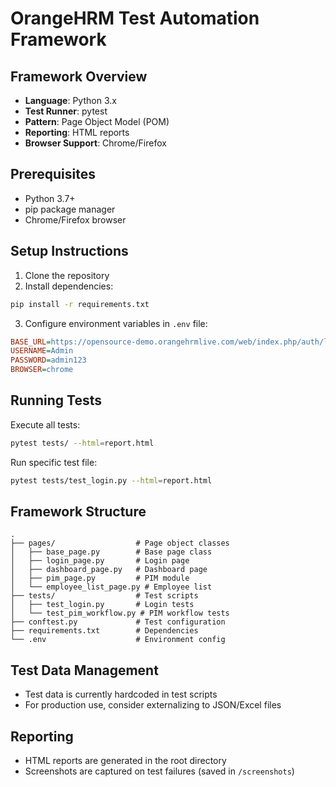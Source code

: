 # OrangeHRM Test Automation Framework

## Framework Overview
- **Language**: Python 3.x
- **Test Runner**: pytest
- **Pattern**: Page Object Model (POM)
- **Reporting**: HTML reports
- **Browser Support**: Chrome/Firefox

## Prerequisites
- Python 3.7+
- pip package manager
- Chrome/Firefox browser

## Setup Instructions
1. Clone the repository
2. Install dependencies:
```bash
pip install -r requirements.txt
```

3. Configure environment variables in `.env` file:
```ini
BASE_URL=https://opensource-demo.orangehrmlive.com/web/index.php/auth/login
USERNAME=Admin
PASSWORD=admin123
BROWSER=chrome
```

## Running Tests
Execute all tests:
```bash
pytest tests/ --html=report.html
```

Run specific test file:
```bash
pytest tests/test_login.py --html=report.html
```

## Framework Structure
```
.
├── pages/                  # Page object classes
│   ├── base_page.py        # Base page class
│   ├── login_page.py       # Login page
│   ├── dashboard_page.py   # Dashboard page
│   ├── pim_page.py         # PIM module
│   └── employee_list_page.py # Employee list
├── tests/                  # Test scripts
│   ├── test_login.py       # Login tests
│   └── test_pim_workflow.py # PIM workflow tests
├── conftest.py             # Test configuration
├── requirements.txt        # Dependencies
└── .env                    # Environment config
```

## Test Data Management
- Test data is currently hardcoded in test scripts
- For production use, consider externalizing to JSON/Excel files

## Reporting
- HTML reports are generated in the root directory
- Screenshots are captured on test failures (saved in `/screenshots`)
